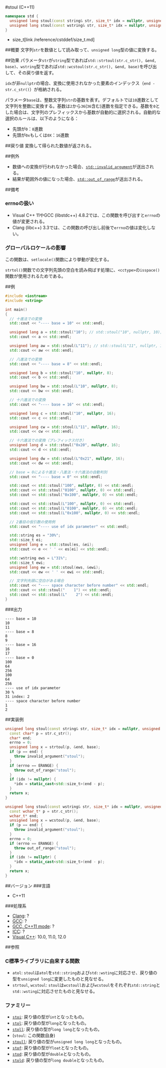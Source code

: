 #stoul (C++11)
```cpp
namespace std {
  unsigned long stoul(const string& str, size_t* idx = nullptr, unsigned long base = 10);
  unsigned long stoul(const wstring& str, size_t* idx = nullptr, unsigned long base = 10);
}
```
* size_t[link /reference/cstddef/size_t.md]

##概要
文字列`str`を数値として読み取って、`unsigned long`型の値に変換する。

##効果
パラメータ`str`が`string`型であれば`std::strtoul(str.c_str(), &end, base)`、`wstring`型であれば`std::wcstoul(str.c_str(), &end, base)`を呼び出して、その戻り値を返す。

`idx`が非`nullptr`の場合、変換に使用されなかった要素のインデックス（`end - str.c_str()`）が格納される。

パラメータ`base`は、整数文字列`str`の基数を表す。デフォルトでは`10`進数として文字列を整数に変換する。基数は`2`から`36`(`36`含む)進数を指定できる。基数を`0`とした場合は、文字列のプレフィックスから基数が自動的に選択される。自動的な選択のルールは、以下のようになる：

- 先頭が`0`：`8`進数
- 先頭が`0x`もしくは`0X`：`16`進数


##戻り値
変換して得られた数値が返される。

##例外
- 数値への変換が行われなかった場合、[`std::invalid_argument`](/reference/stdexcept.md)が送出される。
- 結果が範囲外の値になった場合、[`std::out_of_range`](/reference/stdexcept.md)が送出される。

##備考
### errnoの扱い
- Visual C++ 11やGCC (libstdc++) 4.8.2では、この関数を呼び出すと`errno`の値が変更される。
- Clang (libc++) 3.3では、この関数の呼び出し前後で`errno`の値は変化しない。

### グローバルロケールの影響
この関数は、`setlocale()`関数により挙動が変化する。

`strtol()`関数での文字列先頭の空白を読み飛ばす処理に、`<cctype>`の`isspace()`関数が使用されるためである。

##例
```cpp
#include <iostream>
#include <string>

int main()
{
  // 十進法での変換
  std::cout << "---- base = 10" << std::endl;

  unsigned long a = std::stoul("10"); // std::stoul("10", nullptr, 10);
  std::cout << a << std::endl;

  unsigned long aw = std::stoul(L"11"); // std::stoul(L"11", nullptr, 10);
  std::cout << aw << std::endl;

  // 八進法での変換
  std::cout << "---- base = 8" << std::endl;

  unsigned long b = std::stoul("10", nullptr, 8);
  std::cout << b << std::endl;

  unsigned long bw = std::stoul(L"10", nullptr, 8);
  std::cout << bw << std::endl;

  // 十六進法での変換
  std::cout << "---- base = 16" << std::endl;

  unsigned long c = std::stoul("10", nullptr, 16);
  std::cout << c << std::endl;

  unsigned long cw = std::stoul(L"11", nullptr, 16);
  std::cout << cw << std::endl;

  // 十六進法での変換（プレフィックス付き）
  unsigned long d = std::stoul("0x20", nullptr, 16);
  std::cout << d << std::endl;

  unsigned long dw = std::stoul(L"0x21", nullptr, 16);
  std::cout << dw << std::endl;

  // base = 0による十進法・八進法・十六進法の自動判別
  std::cout << "---- base = 0" << std::endl;

  std::cout << std::stoul("100", nullptr, 0) << std::endl;
  std::cout << std::stoul("0100", nullptr, 0) << std::endl;
  std::cout << std::stoul("0x100", nullptr, 0) << std::endl;

  std::cout << std::stoul(L"100", nullptr, 0) << std::endl;
  std::cout << std::stoul(L"0100", nullptr, 0) << std::endl;
  std::cout << std::stoul(L"0x100", nullptr, 0) << std::endl;

  // 2番目の仮引数の使用例
  std::cout << "---- use of idx parameter" << std::endl;

  std::string es = "30%";
  std::size_t ei;
  unsigned long e = std::stoul(es, &ei);
  std::cout << e << ' ' << es[ei] << std::endl;

  std::wstring ews = L"31%";
  std::size_t ewi;
  unsigned long ew = std::stoul(ews, &ewi);
  std::cout << ew << ' ' << ewi << std::endl;

  // 文字列先頭に空白がある場合
  std::cout << "---- space character before number" << std::endl;
  std::cout << std::stoul("    1") << std::endl;
  std::cout << std::stoul(L"    2") << std::endl;
}
```

###出力
```
---- base = 10
10
11
---- base = 8
8
9
---- base = 16
16
17
---- base = 0
100
64
256
100
64
256
---- use of idx parameter
30 %
31 index: 2
---- space character before number
1
2
```

##実装例
```cpp
unsigned long stoul(const string& str, size_t* idx = nullptr, unsigned long base = 10) {
  const char* p = str.c_str();
  char* end;
  errno = 0;
  unsigned long x = strtoul(p, &end, base);
  if (p == end) {
    throw invalid_argument("stoul");
  }
  if (errno == ERANGE) {
    throw out_of_range("stoul");
  }
  if (idx != nullptr) {
    *idx = static_cast<std::size_t>(end - p);
  }
  return x;
}

unsigned long stoul(const wstring& str, size_t* idx = nullptr, unsigned long base = 10) {
  const wchar_t* p = str.c_str();
  wchar_t* end;
  unsigned long x = wcstoul(p, &end, base);
  if (p == end) {
    throw invalid_argument("stoul");
  }
  errno = 0;
  if (errno == ERANGE) {
    throw out_of_range("stoul");
  }
  if (idx != nullptr) {
    *idx = static_cast<std::size_t>(end - p);
  }
  return x;
}
```

##バージョン
###言語
- C++11

###処理系
- [Clang](/implementation.md#clang): ?
- [GCC](/implementation.md#gcc): ?
- [GCC, C++11 mode](/implementation.md#gcc): ?
- [ICC](/implementation.md#icc): ?
- [Visual C++](/implementation.md#visual_cpp): 10.0, 11.0, 12.0

##参照
### C標準ライブラリに由来する関数
- `atol`: `stoul`は`atol`を`std::string`および`std::wsting`に対応させ、戻り値の型を`unsigned long`に変更したものと見なせる。
- `strtoul`, `wcstoul`: `stoul`は`wcstoull`および`wcstoul`をそれぞれ`std::string`と`std::wsting`に対応させたものと見なせる。

### ファミリー
- [`stoi`](./stoi.md): 戻り値の型が`int`となったもの。
- [`stol`](./stol.md): 戻り値の型が`long`となったもの。
- [`stoll`](./stoll.md): 戻り値の型が`long long`となったもの。
- (`stoul`: この関数自身)
- [`stoull`](./stoull.md): 戻り値の型が`unsigned long long`となったもの。
- [`stof`](./stof.md): 戻り値の型が`float`となったもの。
- [`stod`](./stod.md): 戻り値の型が`double`となったもの。
- [`stold`](./stold.md): 戻り値の型が`long double`となったもの。

